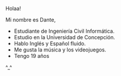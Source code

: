 Holaa!

Mi nombre es Dante, 
- Estudiante de Ingeniería Civil Informática.
- Estudio en la Universidad de Concepción.
- Hablo Inglés y Español fluido.
- Me gusta la música y los videojuegos.
- Tengo 19 años

^_^
